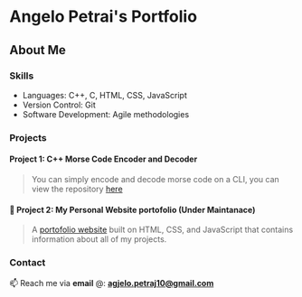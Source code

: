 # Angelo Petrai's Portfolio
## About Me


### Skills  <br>
   * Languages: C++, C, HTML, CSS, JavaScript
   *  Version Control: Git
   *  Software Development: Agile methodologies
   

### Projects
   #### Project 1: C++ Morse Code Encoder and Decoder
   > You can simply encode and decode morse code on a CLI, you can view the repository <a href="https://github.com/apetrai/MorseCode_keyer">here</a>
   
   #### 📡 Project 2: My Personal Website portofolio (Under Maintanace)
   > A  <a href="https://apetrai.github.io">portofolio website</a> built on HTML, CSS, and JavaScript that contains information about all of my projects.



### Contact

📫 Reach me via **email** @: **agjelo.petraj10@gmail.com**

   
